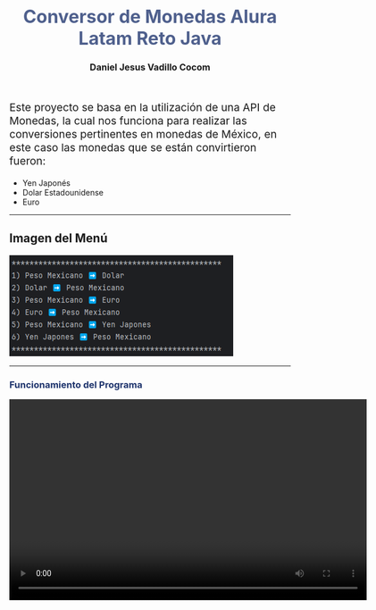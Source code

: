 <h1 style="color:#4f608d; font-size:2rem;" align="center"> Conversor de Monedas Alura Latam Reto Java</h1>
<h2 style="font-size:1rem; "  align="center">Daniel Jesus Vadillo Cocom</h2>
<br>
<p style="font-size:1.2rem">Este proyecto se basa en la utilización de una API de Monedas, la cual nos funciona para realizar
las conversiones pertinentes en monedas de México, en este caso las monedas que se están convirtieron
fueron:</p>

<ul>
    <li>Yen Japonés</li>
    <li>Dolar Estadounidense</li>
    <li>Euro</li>
    
</ul>
<hr>
<h2>Imagen del Menú</h2>
<img src="img.png" alt="Menu de monedas">
<hr>
<h3 style="color:#1d336c;">Funcionamiento del Programa</h3>
<video src="https://youtu.be/J4NWZb1QWGA"  width="640" height="360" controls preload=""> 

</video>
